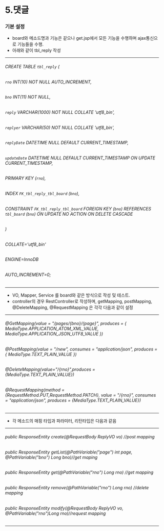 # 5.댓글

### 기본 설정

- board와 메소드명과 기능은 같으나 get.jsp에서 모든 기능을 수행하며 ajax통신으로 기능들을 수행.
- 아래와 같이 tbl_reply 작성
************************************************
###### CREATE TABLE `tbl_reply` (
######	`rno` INT(10) NOT NULL AUTO_INCREMENT,
######	`bno` INT(11) NOT NULL,
######	`reply` VARCHAR(1000) NOT NULL COLLATE 'utf8_bin',
######	`replyer` VARCHAR(50) NOT NULL COLLATE 'utf8_bin',
######	`replyDate` DATETIME NULL DEFAULT CURRENT_TIMESTAMP,
######	`updateDate` DATETIME NULL DEFAULT CURRENT_TIMESTAMP ON UPDATE CURRENT_TIMESTAMP,
######	PRIMARY KEY (`rno`),
######	INDEX `FK_tbl_reply_tbl_board` (`bno`),
######	CONSTRAINT `FK_tbl_reply_tbl_board` FOREIGN KEY (`bno`) REFERENCES `tbl_board` (`bno`) ON UPDATE NO ACTION ON DELETE CASCADE
###### )
###### COLLATE='utf8_bin'
###### ENGINE=InnoDB
###### AUTO_INCREMENT=0;
************************************************
- VO, Mapper, Service 를 board와 같은 방식으로 작성 및 테스트.
- controller의 경우 RestController로 작성하며, getMapping, postMapping, @DeleteMapping, @RequestMapping 은 각각 다음과 같이 설정
***********************************************
###### @GetMapping(value = "/pages/{bno}/{page}", produces = { MediaType.APPLICATION_ATOM_XML_VALUE, MediaType.APPLICATION_JSON_UTF8_VALUE })
###### @PostMapping(value = "/new", consumes = "application/json", produces = { MediaType.TEXT_PLAIN_VALUE })
###### @DeleteMapping(value="/{rno}",produces = {MediaType.TEXT_PLAIN_VALUE})
###### 	@RequestMapping(method = {RequestMethod.PUT,RequestMethod.PATCH}, value = "/{rno}", consumes = "application/json", produces = {MediaType.TEXT_PLAIN_VALUE})
***********************************************
- 각 메소드의 매핑 타입과 파라미터, 리턴타입은 다음과 같음
***************************************************
###### public ResponseEntity<String> create(@RequestBody ReplyVO vo) //post mapping
###### public ResponseEntity<ReplyPageDTO> getList(@PathVariable("page") int page, @PathVariable("bno") Long bno)//get maping
###### public ResponseEntity<ReplyVO> get(@PathVariable("rno") Long rno) //get mapping
###### public ResponseEntity<String> remove(@PathVariable("rno") Long rno) //delete mapping
###### public ResponseEntity<String> modify(@RequestBody ReplyVO vo, @PathVariable("rno")Long rno)//request mapping
***************************************************
